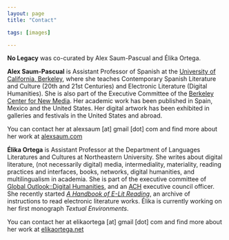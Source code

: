 ```yaml
---
layout: page
title: "Contact"

tags: [images]

---
```



**No Legacy** was co-curated by Alex Saum-Pascual and Élika Ortega.

**Alex Saum-Pascual** is Assistant Professor of Spanish at the [University of California, Berkeley](http://spanish-portuguese.berkeley.edu/people/alexandra-saum-pascual/), where she teaches Contemporary Spanish Literature and Culture (20th and 21st Centuries) and Electronic Literature (Digital Humanities). She is also part of the Executive Committee of the [Berkeley Center for New Media](http://bcnm.berkeley.edu/). Her academic work has been published in Spain, Mexico and the United States. Her digital artwork has been exhibited in galleries and festivals in the United States and abroad.

You can contact her at alexsaum [at] gmail [dot] com and find more about her work at [alexsaum.com](http://www.alexsaum.com)

**Élika Ortega** is Assistant Professor at the Department of Languages Literatures and Cultures at Northeastern University. She writes about digital literature, (not necessarily digital) media, intermediality, materiality, reading practices and interfaces, books, networks, digital humanities, and multilingualism in academia. She is part of the executive committee of [Global Outlook::Digital Humanities](http://www.globaloutlookdh.org/), and an [ACH](http://ach.org/) executive council officer. She recently started [*A Handbook of E-Lit Reading*](http://elitreadinginstructions.tumblr.com/), an archive of instructions to read electronic literature works. Élika is currently working on her first monograph *Textual Environments*.

You can contact her at elikaortega [at] gmail [dot] com and find more about her work at [elikaortega.net](http://www.elikaortega.net)
